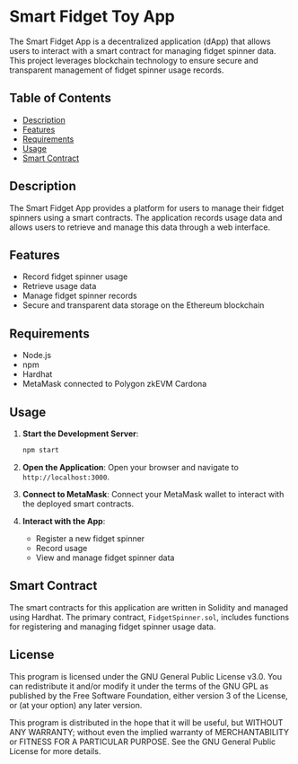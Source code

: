 # Smart Fidget Toy App

The Smart Fidget App is a decentralized application (dApp) that allows users to interact with a smart contract for managing fidget spinner data. This project leverages blockchain technology to ensure secure and transparent management of fidget spinner usage records.

## Table of Contents
- [Description](#description)
- [Features](#features)
- [Requirements](#requirements)
- [Usage](#usage)
- [Smart Contract](#smart-contract)

## Description

The Smart Fidget App provides a platform for users to manage their fidget spinners using a smart contracts. The application records usage data and allows users to retrieve and manage this data through a web interface.

## Features

- Record fidget spinner usage
- Retrieve usage data
- Manage fidget spinner records
- Secure and transparent data storage on the Ethereum blockchain

## Requirements

- Node.js
- npm
- Hardhat
- MetaMask connected to Polygon zkEVM Cardona

## Usage

1. **Start the Development Server**:
    ```bash
    npm start
    ```

2. **Open the Application**:
    Open your browser and navigate to `http://localhost:3000`.

3. **Connect to MetaMask**:
    Connect your MetaMask wallet to interact with the deployed smart contracts.

4. **Interact with the App**:
    - Register a new fidget spinner
    - Record usage
    - View and manage fidget spinner data

## Smart Contract

The smart contracts for this application are written in Solidity and managed using Hardhat. The primary contract, `FidgetSpinner.sol`, includes functions for registering and managing fidget spinner usage data.


## License

This program is licensed under the GNU General Public License v3.0. You can redistribute it and/or modify it under the terms of the GNU GPL as published by the Free Software Foundation, either version 3 of the License, or (at your option) any later version.

This program is distributed in the hope that it will be useful, but WITHOUT ANY WARRANTY; without even the implied warranty of MERCHANTABILITY or FITNESS FOR A PARTICULAR PURPOSE. See the GNU General Public License for more details.
